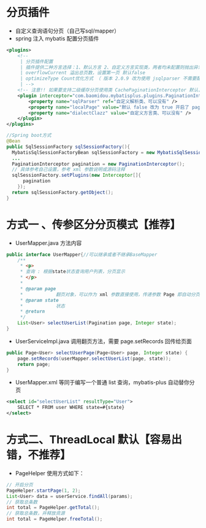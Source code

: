 # 分页插件

- 自定义查询语句分页（自己写sql/mapper）
- spring 注入 mybatis 配置分页插件

```xml
<plugins>
    <!--
     | 分页插件配置
     | 插件提供二种方言选择：1、默认方言 2、自定义方言实现类，两者均未配置则抛出异常！
     | overflowCurrent 溢出总页数，设置第一页 默认false
     | optimizeType Count优化方式 （ 版本 2.0.9 改为使用 jsqlparser 不需要配置 ）
     | -->
    <!-- 注意!! 如果要支持二级缓存分页使用类 CachePaginationInterceptor 默认、建议如下！！ -->
    <plugin interceptor="com.baomidou.mybatisplus.plugins.PaginationInterceptor">
        <property name="sqlParser" ref="自定义解析类、可以没有" />
        <property name="localPage" value="默认 false 改为 true 开启了 pageHeper 支持、可以没有" />
        <property name="dialectClazz" value="自定义方言类、可以没有" />
    </plugin>
</plugins>
```

```java
//Spring boot方式
@Bean
public SqlSessionFactory sqlSessionFactory(){
  MybatisSqlSessionFactoryBean sqlSessionFactory = new MybatisSqlSessionFactoryBean();
  ...
  PaginationInterceptor pagination = new PaginationInterceptor();
  // 具体参考自己设置，参考 xml 参数说明或源码注释
  sqlSessionFactory.setPlugins(new Interceptor[]{
      pagination
    });
  return sqlSessionFactory.getObject();
}
```

# 方式一 、传参区分分页模式【推荐】

- UserMapper.java 方法内容

```java
public interface UserMapper{//可以继承或者不继承BaseMapper
    /**
     * <p>
     * 查询 : 根据state状态查询用户列表，分页显示
     * </p>
     *
     * @param page
     *            翻页对象，可以作为 xml 参数直接使用，传递参数 Page 即自动分页
     * @param state
     *            状态
     * @return
     */
    List<User> selectUserList(Pagination page, Integer state);
}
```

- UserServiceImpl.java 调用翻页方法，需要 page.setRecords 回传给页面

```java
public Page<User> selectUserPage(Page<User> page, Integer state) {
    page.setRecords(userMapper.selectUserList(page, state));
    return page;
}
```

- UserMapper.xml 等同于编写一个普通 list 查询，mybatis-plus 自动替你分页

```xml
<select id="selectUserList" resultType="User">
    SELECT * FROM user WHERE state=#{state}
</select>
```

# 方式二、ThreadLocal 默认【容易出错，不推荐】

- PageHelper 使用方式如下：
```java
// 开启分页
PageHelper.startPage(1, 2);
List<User> data = userService.findAll(params);
// 获取总条数
int total = PageHelper.getTotal();
// 获取总条数，并释放资源
int total = PageHelper.freeTotal();
```
